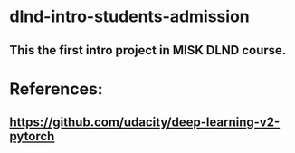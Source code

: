 # dlnd-intro-students-admission
## This the first intro project in MISK DLND course.

# References:
## https://github.com/udacity/deep-learning-v2-pytorch
